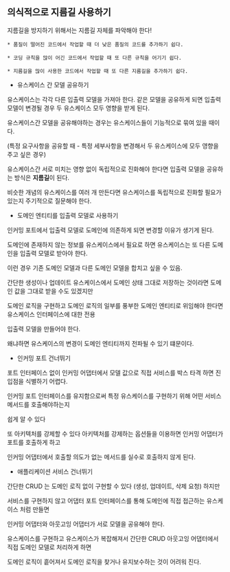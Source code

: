 ## 의식적으로 지름길 사용하기

지름길을 방지하기 위해서는 지름길 자체를 파악해야 한다!

```
* 품질이 떨어진 코드에서 작업할 때 더 낮은 품질의 코드를 추가하기 쉽다.

* 코딩 규칙을 많이 어긴 코드에서 작업할 때 또 다른 규칙을 어기기 쉽다.

* 지름길을 많이 사용한 코드에서 작업할 때 또 다른 지름길을 추가하기 쉽다.
```

* 유스케이스 간 모델 공유하기

유스케이스는 각각 다른 입출력 모델을 가져아 한다. 같은 모델을 공유하게 되면 입출력 모델이 변경될 경우 두 유스케이스 모두 영향을 받게 된다.

유스케이스간 모델을 공유해야하는 경우는 유스케이스들이 기능적으로 묶여 있을 때이다.

(특정 요구사항을 공유할 때 - 특정 세부사항을 변경해서 두 유스케이스에 모두 영향을 주고 싶은 경우)

유스케이스간 서로 미치는 영향 없이 독립적으로 진화해야 한다면 입출력 모델을 공유하는 방식은 **지름길**이 된다.

비슷한 개념의 유스케이스를 여러 개 만든다면 유스케이스를 독립적으로 진화할 필요가 있는지 주기적으로 질문해야 한다.


* 도메인 엔티티를 입출력 모델로 사용하기

인커밍 포트에서 입출력 모델로 도메인에 의존하게 되면 변경할 이유가 생기게 된다. 

도메인에 존재하지 않는 정보를 유스케이스에서 필요로 하면 유스케이스는 또 다른 도메인을 입출력 모델로 받아야 한다.

이런 경우 기존 도메인 모델과 다른 도메인 모델을 합치고 싶을 수 있음.

간단한 생성이나 업데이트 유스케이스에서 도메인 상태 그대로 저장하는 것이라면 도메인 값을 그대로 받을 수도 있겠지만

도메인 로직을 구현하고 도메인 로직의 일부를 풍부한 도메인 엔티티로 위임해야 한다면 유스케이스 인터페이스에 대한 전용

입출력 모델을 만들어야 한다.

왜냐하면 유스케이스의 변경이 도메인 엔티티까지 전파될 수 있기 떄문이다.

* 인커밍 포트 건너뛰기

포트 인터페이스 없이 인커밍 어댑터에서 모델 값으로 직접 서비스를 박스 타격 하면 진입점을 식별하기 어렵다.

인커밍 포트 인터페이스를 유지함으로써 특정 유스케이스를 구현하기 위해 어떤 서비스 메서드를 호출해야하는지 

쉽게 알 수 있다

또 아키텍처를 강제할 수 있다 아키텍처를 강제하는 옵션들을 이용하면 인커밍 어댑터가 포트를 호출하게 하고

인커밍 어댑터에서 호출할 의도가 없는 메서드를 실수로 호출하지 않게 된다.

* 애플리케이션 서비스 건너뛰기

간단한 CRUD 는 도메인 로직 없이 구현할 수 있다 (생성, 업데이트, 삭제 요청) 하지만 

서비스를 구현하지 않고 어댑터 포트 인터페이스를 통해 도메인에 직접 접근하는 유스케이스 처럼 만들면

인커밍 어댑터와 아웃고잉 어댑터가 서로 모델을 공유해야 한다.

유스케이스를 구현하고 유스케이스가 복잡해져서 간단한 CRUD 아웃고잉 어댑터에서 직접 도메인 모델로 처리하게 하면

도메인 로직이 흩어져서 도메인 로직을 찾거나 유지보수하는 것이 어려워 진다.






